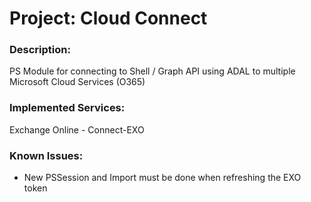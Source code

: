 # Project: Cloud Connect

### Description:
PS Module for connecting to Shell / Graph API using ADAL to multiple Microsoft Cloud Services (O365)

### Implemented Services:
Exchange Online - Connect-EXO

### Known Issues:
- New PSSession and Import must be done when refreshing the EXO token
